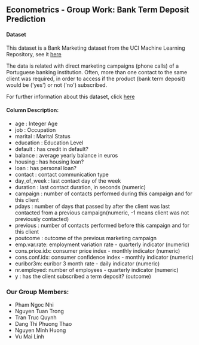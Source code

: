 
## Econometrics - Group Work: Bank Term Deposit Prediction

#### Dataset

This dataset is a Bank Marketing dataset from the UCI Machine Learning Repository, see it [here](https://github.com/minhhuong05/Econometrics_Midterm_Assignment/blob/main/bank-additional-full.csv)

The data is related with direct marketing campaigns (phone calls) of a Portuguese banking institution. Often, more than one contact to the same client was required, in order to access if the product (bank term deposit) would be ('yes') or not ('no') subscribed. 

For further information about this dataset, click [here](https://github.com/minhhuong05/Econometrics_Midterm_Assignment/blob/main/bank-additional-names.txt)

#### Column Description:
  - age : Integer Age
  - job : Occupation
  - marital : Marital Status
  - education : Education Level
  - default : has credit in default?
  - balance : average yearly balance in euros
  - housing : has housing loan?
  - loan : has personal loan?
  - contact : contact communication type
  - day_of_week : last contact day of the week
  - duration : last contact duration, in seconds (numeric)
  - campaign : number of contacts performed during this campaign and for this client
  - pdays : number of days that passed by after the client was last contacted from a previous campaign(numeric, -1 means client was not previously contacted)
  - previous : number of contacts performed before this campaign and for this client
  - poutcome : outcome of the previous marketing campaign
  - emp.var.rate: employment variation rate - quarterly indicator (numeric)
  - cons.price.idx: consumer price index - monthly indicator (numeric)
  - cons.conf.idx: consumer confidence index - monthly indicator (numeric)
  - euribor3m: euribor 3 month rate - daily indicator (numeric)
  - nr.employed: number of employees - quarterly indicator (numeric)
  - y : has the client subscribed a term deposit? (outcome)

### Our Group Members:
  - Pham Ngoc Nhi
  - Nguyen Tuan Trong
  - Tran Truc Quynh
  - Dang Thi Phuong Thao
  - Nguyen Minh Huong
  - Vu Mai Linh
